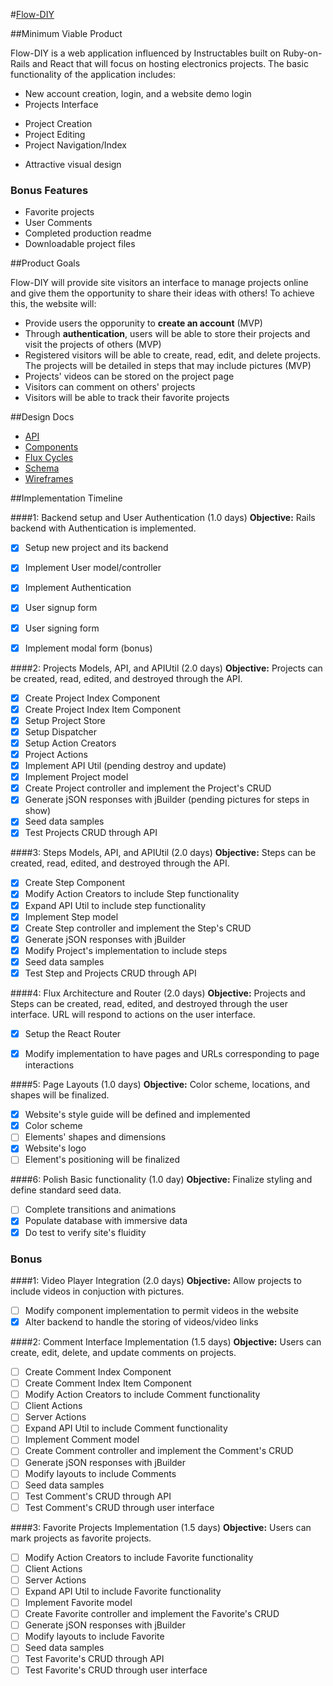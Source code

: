 #[Flow-DIY](http://flow-diy.herokuapp.com/)

##Minimum Viable Product

Flow-DIY is a web application influenced by Instructables built on Ruby-on-Rails and React that will focus on hosting electronics projects. The basic functionality of the application includes:

 - New account creation, login, and a website demo login
 - Projects Interface
  * Project Creation
  * Project Editing
  * Project Navigation/Index
 - Attractive visual design

### Bonus Features
 - Favorite projects
 - User Comments
 - Completed production readme
 - Downloadable project files

##Product Goals

Flow-DIY will provide site visitors an interface to manage projects online and give them the opportunity to share their ideas with others! To achieve this, the website will:

 - Provide users the opporunity to **create an account** (MVP)
 - Through **authentication**, users will be able to store their projects and visit the projects of others (MVP)
 - Registered visitors will be able to create, read, edit, and delete projects. The projects will be detailed in steps that may include pictures (MVP)
 - Projects' videos can be stored on the project page
 - Visitors can comment on others' projects
 - Visitors will be able to track their favorite projects

##Design Docs
- [API](https://github.com/RodCardenas/Flow-DIY/blob/master/docs/API.md)
- [Components](https://github.com/RodCardenas/Flow-DIY/blob/master/docs/components.md)
- [Flux Cycles](https://github.com/RodCardenas/Flow-DIY/blob/master/docs/flux_cycles.md)
- [Schema](https://github.com/RodCardenas/Flow-DIY/blob/master/docs/schema.md)
- [Wireframes](https://github.com/RodCardenas/Flow-DIY/blob/master/docs/Wireframes/layouts.md)

##Implementation Timeline

####1: Backend setup and User Authentication (1.0 days)
**Objective:** Rails backend with Authentication is implemented.

 - [x] Setup new project and its backend
 - [x] Implement User model/controller
 - [x] Implement Authentication
 - [x] User signup form
 - [x] User signing form
 - [x] Implement modal form (bonus)


####2: Projects Models, API, and APIUtil (2.0 days)
**Objective:** Projects can be created, read, edited, and destroyed through the API.

 - [x] Create Project Index Component
 - [x] Create Project Index Item Component
 - [x] Setup Project Store
 - [x] Setup Dispatcher
 - [x] Setup Action Creators
 - [x] Project Actions
 - [x] Implement API Util (pending destroy and update)
 - [x] Implement Project model
 - [x] Create Project controller and implement the Project's CRUD
 - [x] Generate jSON responses with jBuilder (pending pictures for steps in show)
 - [x] Seed data samples
 - [x] Test Projects CRUD through API

####3: Steps Models, API, and APIUtil (2.0 days)
**Objective:** Steps can be created, read, edited, and destroyed through the API.

 - [x] Create Step Component
 - [x] Modify Action Creators to include Step functionality
 - [x] Expand API Util to include step functionality
 - [x] Implement Step model
 - [x] Create Step controller and implement the Step's CRUD
 - [x] Generate jSON responses with jBuilder
 - [x] Modify Project's implementation to include steps
 - [x] Seed data samples
 - [x] Test Step and Projects CRUD through API

####4: Flux Architecture and Router (2.0 days)
**Objective:** Projects and Steps can be created, read, edited, and destroyed through the user interface. URL will respond to actions on the user interface.

 - [x] Setup the React Router
 - [x] Modify implementation to have pages and URLs corresponding to page interactions


####5: Page Layouts (1.0 days)
**Objective:** Color scheme, locations, and shapes will be finalized.

 - [x] Website's style guide will be defined and implemented
 - [x] Color scheme
 - [ ] Elements' shapes and dimensions
 - [x] Website's logo
 - [ ] Element's positioning will be finalized

####6: Polish Basic functionality (1.0 day)
**Objective:** Finalize styling and define standard seed data.

 - [ ] Complete transitions and animations
 - [x] Populate database with immersive data
 - [x] Do test to verify site's fluidity

### Bonus

####1: Video Player Integration (2.0 days)
**Objective:** Allow projects to include videos in conjuction with pictures.

 - [ ] Modify component implementation to permit videos in the website
 - [x] Alter backend to handle the storing of videos/video links

####2: Comment Interface Implementation (1.5 days)
**Objective:** Users can create, edit, delete, and update comments on projects.

 - [ ] Create Comment Index Component
 - [ ] Create Comment Index Item Component
 - [ ] Modify Action Creators to include Comment functionality
 - [ ] Client Actions
 - [ ] Server Actions
 - [ ] Expand API Util to include Comment functionality
 - [ ] Implement Comment model
 - [ ] Create Comment controller and implement the Comment's CRUD
 - [ ] Generate jSON responses with jBuilder
 - [ ] Modify layouts to include Comments
 - [ ] Seed data samples
 - [ ] Test Comment's CRUD through API
 - [ ] Test Comment's CRUD through user interface

####3: Favorite Projects Implementation (1.5 days)
**Objective:** Users can mark projects as favorite projects.

 - [ ] Modify Action Creators to include Favorite functionality
 - [ ] Client Actions
 - [ ] Server Actions
 - [ ] Expand API Util to include Favorite functionality
 - [ ] Implement Favorite model
 - [ ] Create Favorite controller and implement the Favorite's CRUD
 - [ ] Generate jSON responses with jBuilder
 - [ ] Modify layouts to include Favorite
 - [ ] Seed data samples
 - [ ] Test Favorite's CRUD through API
 - [ ] Test Favorite's CRUD through user interface
